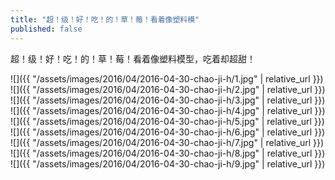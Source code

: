 ```yaml
---
title: "超！级！好！吃！的！草！莓！看着像塑料模"
published: false
---
```

超！级！好！吃！的！草！莓！看着像塑料模型，吃着却超甜！



![]({{ "/assets/images/2016/04/2016-04-30-chao-ji-h/1.jpg" | relative_url }})
![]({{ "/assets/images/2016/04/2016-04-30-chao-ji-h/2.jpg" | relative_url }})
![]({{ "/assets/images/2016/04/2016-04-30-chao-ji-h/3.jpg" | relative_url }})
![]({{ "/assets/images/2016/04/2016-04-30-chao-ji-h/4.jpg" | relative_url }})
![]({{ "/assets/images/2016/04/2016-04-30-chao-ji-h/5.jpg" | relative_url }})
![]({{ "/assets/images/2016/04/2016-04-30-chao-ji-h/6.jpg" | relative_url }})
![]({{ "/assets/images/2016/04/2016-04-30-chao-ji-h/7.jpg" | relative_url }})
![]({{ "/assets/images/2016/04/2016-04-30-chao-ji-h/8.jpg" | relative_url }})
![]({{ "/assets/images/2016/04/2016-04-30-chao-ji-h/9.jpg" | relative_url }})
